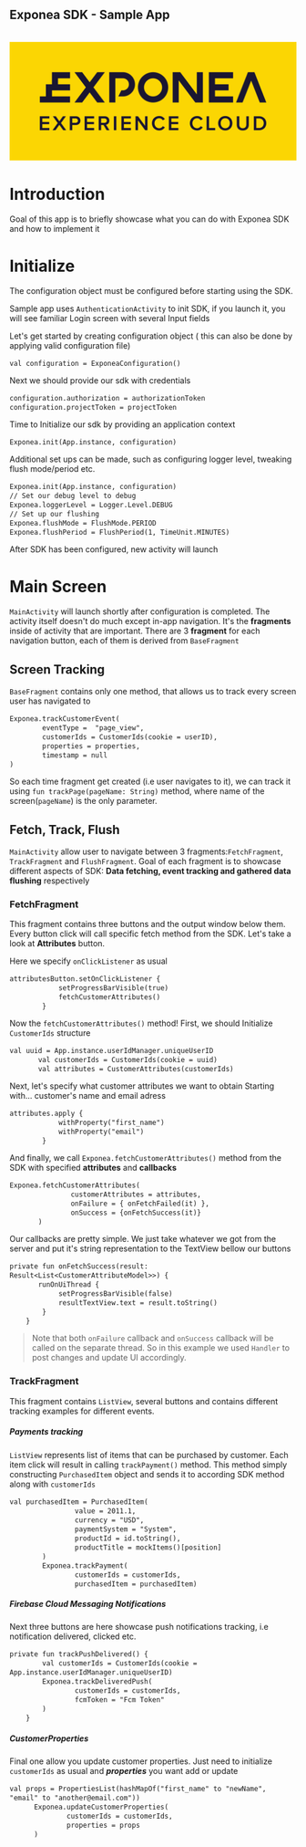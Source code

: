 

## Exponea SDK - Sample App
<p align="center">
  <img src="./logo.jpg?raw=true" alt="Exponea"/>
</p>

# Introduction

Goal of this app is to briefly showcase what you can do with Exponea SDK and how to implement it



# Initialize
The configuration object must be configured before starting using the SDK.

Sample app uses `AuthenticationActivity` to init SDK, if you launch it, you will see familiar Login screen with several Input fields

Let's get started by creating configuration object ( this can also be done by  applying valid configuration file)
```
val configuration = ExponeaConfiguration()
```

Next we should provide our sdk with credentials
```
configuration.authorization = authorizationToken
configuration.projectToken = projectToken
```

Time to Initialize our sdk by providing an application context
```
Exponea.init(App.instance, configuration)
```

Additional set ups can be made, such as configuring logger level, tweaking flush mode/period etc.
```
Exponea.init(App.instance, configuration)
// Set our debug level to debug
Exponea.loggerLevel = Logger.Level.DEBUG
// Set up our flushing
Exponea.flushMode = FlushMode.PERIOD
Exponea.flushPeriod = FlushPeriod(1, TimeUnit.MINUTES)
```

After SDK has been configured, new activity will launch

# Main Screen

`MainActivity` will launch shortly after configuration is completed. The activity itself doesn't do much except in-app navigation. It's the <b>fragments</b> inside of activity that are important. There are 3 <b>fragment</b>  for each navigation button, each of them is derived from `BaseFragment`

## Screen Tracking

`BaseFragment` contains only one method, that allows us to track every screen user has navigated to
```
Exponea.trackCustomerEvent(
        eventType =  "page_view",
        customerIds = CustomerIds(cookie = userID),
        properties = properties,
        timestamp = null
)
```
So each time fragment get created (i.e user navigates to it), we can track it using `fun trackPage(pageName: String)` method, where name of the screen(`pageName`) is the only parameter.

## Fetch, Track, Flush

`MainActivity` allow user to navigate between 3 fragments:`FetchFragment`, `TrackFragment` and `FlushFragment`. Goal of each fragment is to showcase different aspects of SDK: <b>Data fetching, event tracking and gathered data flushing</b> respectively

### FetchFragment

This fragment contains three buttons and the output window below them.
Every button click will call specific fetch method from the SDK. Let's take a look at **Attributes** button.

Here we specify `onClickListener` as usual
```
attributesButton.setOnClickListener {
            setProgressBarVisible(true)
            fetchCustomerAttributes()
        }
```
Now the `fetchCustomerAttributes()` method!
First, we should Initialize `CustomerIds` structure
```
val uuid = App.instance.userIdManager.uniqueUserID
       val customerIds = CustomerIds(cookie = uuid)
       val attributes = CustomerAttributes(customerIds)
```
Next, let's specify what customer attributes we want to obtain
Starting with... customer's  name and email adress
```
attributes.apply {
            withProperty("first_name")
            withProperty("email")
        }
```
And finally, we call `Exponea.fetchCustomerAttributes()` method from the SDK with specified **attributes** and **callbacks**
```
Exponea.fetchCustomerAttributes(
               customerAttributes = attributes,
               onFailure = { onFetchFailed(it) },
               onSuccess = {onFetchSuccess(it)}
       )
```
Our callbacks are pretty simple. We just take whatever we got from the server and put it's string representation to the TextView bellow our buttons
```
private fun onFetchSuccess(result: Result<List<CustomerAttributeModel>>) {
       runOnUiThread {
            setProgressBarVisible(false)
            resultTextView.text = result.toString()
        }
    }
```
> Note that both `onFailure` callback and `onSuccess` callback will be called on the separate thread. So in this example we used `Handler` to post changes and  update UI accordingly.

### TrackFragment

This fragment contains `ListView`, several buttons and contains different tracking examples for different events.

##### Payments tracking
`ListView` represents list of items that can be purchased by customer. Each item click will result in calling `trackPayment()` method. This method simply constructing `PurchasedItem` object and sends it to according SDK method along with `customerIds`
```
val purchasedItem = PurchasedItem(
                value = 2011.1,
                currency = "USD",
                paymentSystem = "System",
                productId = id.toString(),
                productTitle = mockItems()[position]
        )
        Exponea.trackPayment(
                customerIds = customerIds,
                purchasedItem = purchasedItem)
```

##### Firebase Cloud Messaging Notifications

Next three buttons are here showcase push notifications tracking, i.e notification delivered, clicked etc.

```
private fun trackPushDelivered() {
        val customerIds = CustomerIds(cookie = App.instance.userIdManager.uniqueUserID)
        Exponea.trackDeliveredPush(
                customerIds = customerIds,
                fcmToken = "Fcm Token"
        )
    }
```

##### CustomerProperties
Final one allow you update customer properties. Just need to initialize `customerIds` as usual and ***properties*** you want add or update
```
val props = PropertiesList(hashMapOf("first_name" to "newName", "email" to "another@email.com"))
      Exponea.updateCustomerProperties(
              customerIds = customerIds,
              properties = props
      )
```
